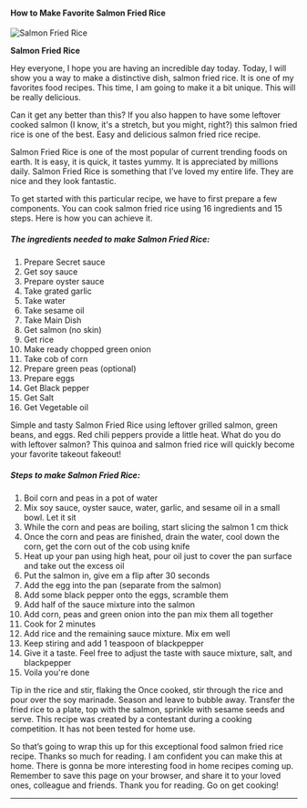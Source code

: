             

#### How to Make Favorite Salmon Fried Rice

![Salmon Fried Rice](https://img-global.cpcdn.com/recipes/62d4d3ee604fea39/751x532cq70/salmon-fried-rice-recipe-main-photo.jpg)

**Salmon Fried Rice**

Hey everyone, I hope you are having an incredible day today. Today, I will show you a way to make a distinctive dish, salmon fried rice. It is one of my favorites food recipes. This time, I am going to make it a bit unique. This will be really delicious.

Can it get any better than this? If you also happen to have some leftover cooked salmon (I know, it's a stretch, but you might, right?) this salmon fried rice is one of the best. Easy and delicious salmon fried rice recipe.

Salmon Fried Rice is one of the most popular of current trending foods on earth. It is easy, it is quick, it tastes yummy. It is appreciated by millions daily. Salmon Fried Rice is something that I’ve loved my entire life. They are nice and they look fantastic.

To get started with this particular recipe, we have to first prepare a few components. You can cook salmon fried rice using 16 ingredients and 15 steps. Here is how you can achieve it.

##### The ingredients needed to make Salmon Fried Rice:

1.  Prepare Secret sauce
2.  Get soy sauce
3.  Prepare oyster sauce
4.  Take grated garlic
5.  Take water
6.  Take sesame oil
7.  Take Main Dish
8.  Get salmon (no skin)
9.  Get rice
10.  Make ready chopped green onion
11.  Take cob of corn
12.  Prepare green peas (optional)
13.  Prepare eggs
14.  Get Black pepper
15.  Get Salt
16.  Get Vegetable oil

Simple and tasty Salmon Fried Rice using leftover grilled salmon, green beans, and eggs. Red chili peppers provide a little heat. What do you do with leftover salmon? This quinoa and salmon fried rice will quickly become your favorite takeout fakeout!

##### Steps to make Salmon Fried Rice:

1.  Boil corn and peas in a pot of water
2.  Mix soy sauce, oyster sauce, water, garlic, and sesame oil in a small bowl. Let it sit
3.  While the corn and peas are boiling, start slicing the salmon 1 cm thick
4.  Once the corn and peas are finished, drain the water, cool down the corn, get the corn out of the cob using knife
5.  Heat up your pan using high heat, pour oil just to cover the pan surface and take out the excess oil
6.  Put the salmon in, give em a flip after 30 seconds
7.  Add the egg into the pan (separate from the salmon)
8.  Add some black pepper onto the eggs, scramble them
9.  Add half of the sauce mixture into the salmon
10.  Add corn, peas and green onion into the pan mix them all together
11.  Cook for 2 minutes
12.  Add rice and the remaining sauce mixture. Mix em well
13.  Keep stiring and add 1 teaspoon of blackpepper
14.  Give it a taste. Feel free to adjust the taste with sauce mixture, salt, and blackpepper
15.  Voila you're done

Tip in the rice and stir, flaking the Once cooked, stir through the rice and pour over the soy marinade. Season and leave to bubble away. Transfer the fried rice to a plate, top with the salmon, sprinkle with sesame seeds and serve. This recipe was created by a contestant during a cooking competition. It has not been tested for home use.

So that’s going to wrap this up for this exceptional food salmon fried rice recipe. Thanks so much for reading. I am confident you can make this at home. There is gonna be more interesting food in home recipes coming up. Remember to save this page on your browser, and share it to your loved ones, colleague and friends. Thank you for reading. Go on get cooking!

* * *